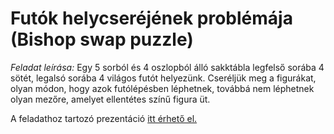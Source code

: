# Futók helycseréjének problémája (Bishop swap puzzle)

*Feladat leírása:*
Egy 5 sorból és 4 oszlopból álló sakktábla legfelső sorába 4 sötét, legalsó sorába 4 világos futót helyezünk.
Cseréljük meg a figurákat, olyan módon, hogy azok futólépésben léphetnek,
továbbá nem léphetnek olyan mezőre, amelyet ellentétes színű figura üt.

A feladathoz tartozó prezentáció [itt érhető el.](https://drive.google.com/open?id=1NVKu5vbNm-h4SoKs_ymMV22xngc-8WgX)